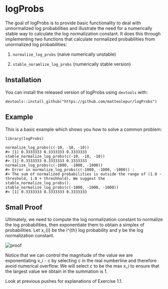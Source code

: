 
<!-- README.md is generated from README.Rmd. Please edit that file -->

# logProbs

<!-- badges: start -->
<!-- badges: end -->

The goal of logProbs is to provide basic functionality to deal with unnormalized log
probabilities and illustrate the need for a numerically stable way to calculate the log normalization constant.
It does this through implementing two functions that calculate normalized probabilities from unormalized log probabilities:

1) `normalize_log_probs` (naive numerically unstable)

2) `stable_noramlize_log_probs` (numerically stable version)

## Installation

You can install the released version of logProbs using `devtools` with:

    devtools::install_github("https://github.com/matteolepur/logProbs")

## Example

This is a basic example which shows you how to solve a common problem:

    library(logProbs)

    normalize_log_probs(c(-10, -10, -10))
    #> [1] 0.3333333 0.3333333 0.3333333
    stable_normalize_log_probs(c(-10, -10, -10))
    #> [1] 0.3333333 0.3333333 0.3333333
    normalize_log_probs(c(-1000, -1000, -1000))
    #> Error in normalize_log_probs(c(-1000, -1000, -1000)) : 
    #> The sum of normalized probabilities is outside the range of (1.0 - threshold, 1.0 + threshhold). We suggest the stable_normalize_log_probs().
    stable_normalize_log_probs(c(-1000, -1000, -1000))
    #> [1] 0.3333333 0.3333333 0.3333333
 
 ## Small Proof
 
Ultimately, we need to compute the log normalization constant to normalize the log probabilities, then exponentiate them to obtain a simplex of probabilities. Let x_{i} be the i^{th} log probability and y be the log normalization constant.

![proof](img/proof.png)

Notice that we can control the magnitude of the value we are exponentiating x_i - c by selecting c in the real numberline and therefore avoid numerical overflow. We will select c to be the max x_i to ensure that the largest value we obtain in the summation is 1.
    
Look at previous pushes for explanations of Exercise 1.1.
